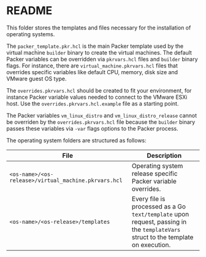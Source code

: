 # README
This folder stores the templates and files necessary for the installation of operating systems.

The `packer_template.pkr.hcl` is the main Packer template used by the virtual machine `builder` binary to create the virtual machines.  The default Packer variables can be overridden via `pkrvars.hcl` files and `builder` binary flags.  For instance, there are `virtual_machine.pkrvars.hcl` files that overrides specific variables like default CPU, memory, disk size and VMware guest OS type.

The `overrides.pkrvars.hcl` should be created to fit your environment, for instance Packer variable values needed to connect to the VMware ESXi host.  Use the `overrides.pkrvars.hcl.example` file as a starting point.

The Packer variables `vm_linux_distro` and `vm_linux_distro_release` cannot be overriden by the `overrides.pkrvars.hcl` file because the `builder` binary passes these variables via `-var` flags options to the Packer process.

The operating system folders are structured as follows:

| File | Description |
| -- | -- | 
`<os-name>/<os-release>/virtual_machine.pkrvars.hcl` | Operating system release specific Packer variable overrides.
`<os-name>/<os-release>/templates` | Every file is processed as a Go `text/template` upon request, passing in the `templateVars` struct to the template on execution.
